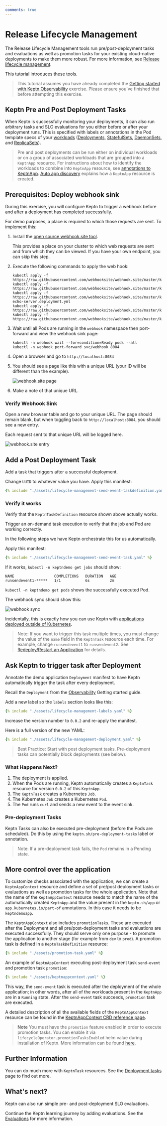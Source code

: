```yaml
---
comments: true
---
```


# Release Lifecycle Management

The Release Lifecycle Management tools run
pre/post-deployment tasks and evaluations
as well as promotion tasks
for your existing cloud-native deployments
to make them more robust.
For more information, see
[Release lifecycle management](../core-concepts/index.md#release-lifecycle-management).

This tutorial introduces these tools.

> This tutorial assumes you have already completed the
[Getting started with Keptn Observability](observability.md)
exercise.
> Please ensure you've finished that before attempting this exercise.

## Keptn Pre and Post Deployment Tasks

When Keptn is successfully monitoring your deployments,
it can also run arbitrary tasks and SLO evaluations for you
either before or after your deployment runs.
This is specified with labels or annotations in the Pod template specs of your
[workloads](https://kubernetes.io/docs/concepts/workloads/)
([Deployments](https://kubernetes.io/docs/concepts/workloads/controllers/deployment/),
[StatefulSets](https://kubernetes.io/docs/concepts/workloads/controllers/statefulset/),
[DaemonSets](https://kubernetes.io/docs/concepts/workloads/controllers/daemonset/),
and
[ReplicaSets](https://kubernetes.io/docs/concepts/workloads/controllers/replicaset/)).

> Pre and post deployments can be run either on individual workloads
> or on a group of associated workloads that are grouped into
> a `KeptnApp` resource.
> For instructions about how to identify the workloads to combine into  `KeptnApp` resource,
> see
> [annotations to KeptnApp](../guides/integrate.md#basic-annotations).
> [Auto app discovery](../guides/auto-app-discovery.md/)
> explains how a `KeptnApp` resource is created.

## Prerequisites: Deploy webhook sink

During this exercise, you will configure Keptn to trigger a webhook
before and after a deployment has completed successfully.

For demo purposes, a place is required to which those requests are sent.
To implement this:

1. Install the
   [open source webhook.site tool](https://github.com/webhooksite/webhook.site/tree/master/kubernetes).

     This provides a place on your cluster to which web requests are sent
     and from which they can be viewed.
     If you have your own endpoint, you can skip this step.

1. Execute the following commands to apply the web hook:

     ```shell
     kubectl apply -f https://raw.githubusercontent.com/webhooksite/webhook.site/master/kubernetes/namespace.yml
     kubectl apply -f https://raw.githubusercontent.com/webhooksite/webhook.site/master/kubernetes/redis.deployment.yml
     kubectl apply -f https://raw.githubusercontent.com/webhooksite/webhook.site/master/kubernetes/laravel-echo-server.deployment.yml
     kubectl apply -f https://raw.githubusercontent.com/webhooksite/webhook.site/master/kubernetes/webhook.deployment.yml
     kubectl apply -f https://raw.githubusercontent.com/webhooksite/webhook.site/master/kubernetes/service.yml
     ```

1. Wait until all Pods are running in the `webhook` namespace
   then port-forward and view the webhook sink page:

     ```shell
     kubectl -n webhook wait --for=condition=Ready pods --all
     kubectl -n webhook port-forward svc/webhook 8084
     ```

1. Open a browser and go to `http://localhost:8084`

1. You should see a page like this with a unique URL
   (your ID will be different than the example).

     ![webhook.site page](assets/webhook.site.1.png)

1. Make a note of that unique URL.

### Verify Webhook Sink

Open a new browser table and go to your unique URL.
The page should remain blank, but when toggling back to `http://localhost:8084`, you should see a new entry.

Each request sent to that unique URL will be logged here.

![webhook.site entry](assets/webhook.site.2.png)

## Add a Post Deployment Task

Add a task that triggers after a successful deployment.

Change `UUID` to whatever value you have.
Apply this manifest:

```yaml
{% include "./assets/lifecycle-management-send-event-taskdefinition.yaml" %}
```

### Verify it works

Verify that the `KeptnTaskDefinition` resource shown above actually works.

Trigger an on-demand task execution
to verify that the job and Pod are working correctly.

In the following steps we have Keptn orchestrate this for us automatically.

Apply this manifest:

```yaml
{% include "./assets/lifecycle-management-send-event-task.yaml" %}
```

If it works, `kubectl -n keptndemo get jobs` should show:

```shell
NAME                  COMPLETIONS   DURATION   AGE
runsendevent1-*****   1/1           6s         2m
```

`kubectl -n keptndemo get pods` shows the successfully executed Pod.

The webhook sync should show this:

![webhook sync](assets/webhook.site.3.png)

Incidentally, this is exactly how you can use Keptn with
[applications deployed outside of Kubernetes](../use-cases/non-k8s.md).

> Note: If you want to trigger this task multiple times,
> you must change the value of the `name` field
> in the `KeptnTask` resource each time.
> For example, change `runsendevent1` to `runsendevent2`.
> See
> [Redeploy/Restart an Application](../guides/restart-application-deployment.md/)
> for details.
>

## Ask Keptn to trigger task after Deployment

Annotate the demo application `Deployment` manifest
to have Keptn automatically trigger the task after every deployment.

Recall the `Deployment` from the
[Observability](../getting-started/observability.md#step-3-deploy-demo-application)
Getting started guide.

Add a new label so the `labels` section looks like this:

```yaml
{% include "./assets/lifecycle-management-labels.yaml" %}
```

Increase the version number to `0.0.2` and re-apply the manifest.

Here is a full version of the new YAML:

```yaml
{% include "./assets/lifecycle-management-deployment.yaml" %}
```

> Best Practice: Start with post deployment tasks.
> Pre-deployment tasks can potentially block deployments (see below).

### What Happens Next?

1. The deployment is applied.
1. When the Pods are running,
   Keptn automatically creates a `KeptnTask` resource
   for version `0.0.2` of this `KeptnApp`.
1. The `KeptnTask` creates a Kubernetes `Job`.
1. The Kubernetes `Job` creates a Kubernetes `Pod`.
1. The `Pod` runs `curl` and sends a new event to the event sink.

### Pre-deployment Tasks

Keptn Tasks can also be executed pre-deployment (before the Pods are scheduled).
Do this by using the `keptn.sh/pre-deployment-tasks` label or annotation.

> Note: If a pre-deployment task fails, the `Pod` remains in a Pending state.

## More control over the application

To customize checks associated with the application, we can create a `KeptnAppContext` resource and define
a set of pre/post deployment tasks or evaluations as well as promotion tasks for the whole application.
Note that the name of the `KeptnAppContext` resource needs to match the name of the automatically
created `KeptnApp` and the value present in the `keptn.sh/app` or `app.kubernetes.io/part-of`
annotations.
In this case it needs to be `keptndemoapp`.

The `KeptnAppContext` also includes `promotionTasks`.
These are executed after the Deployment and all pre/post-deployment
tasks and evaluations are executed successfully.
They should serve only one purpose - to promote the application to another stage
(for example from `dev` to `prod`).
A promotion task is defined in a `KeptnTaskDefinition` resource:

```yaml
{% include "./assets/promotion-task.yaml" %}
```

An example of `KeptnAppContext` executing post-deployment task `send-event` and
promotion task `promotion`:

```yaml
{% include "./assets/keptnappcontext.yaml" %}
```

This way, the `send-event` task is executed after the deployment of the whole application;
in other words, after all of the workloads present in the `KeptnApp`
are in a `Running` state.
After the `send-event` task succeeds, `promotion` task are executed.

A detailed description of all the available fields of the `KeptnAppContext` resource can be found in the
[KeptnAppContext CRD reference page](../reference/crd-reference/appcontext.md).

> **Note**
You must have the `promotion` feature enabled in order to execute promotion tasks.
You can enable it via `lifecycleOperator.promotionTasksEnabled` helm value during installation of Keptn.
More information can be found
[here](https://github.com/keptn/lifecycle-toolkit/tree/main/lifecycle-operator/chart#global).

## Further Information

You can do much more with `KeptnTask` resources.
See the
[Deployment tasks](../guides/tasks.md)
page to find out more.

## What's next?

Keptn can also run simple pre- and post-deployment SLO evaluations.

Continue the Keptn learning journey by adding evaluations.
See the
[Evaluations](../guides/evaluations.md)
for more information.
